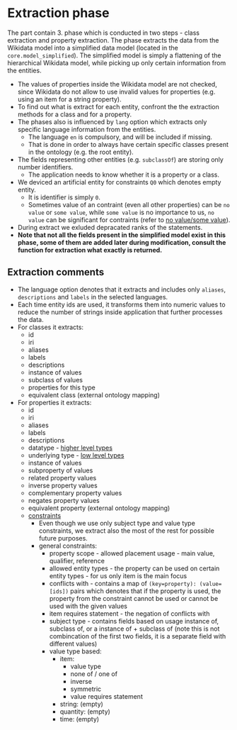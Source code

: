 # Extraction phase

The part contain 3. phase which is conducted in two steps - class extraction and property extraction.
The phase extracts the data from the Wikidata model into a simplified data model (located in the `core.model_simplified`).
The simplified model is simply a flattening of the hierarchical Wikidata model, while picking up only certain information from the entities. 

- The values of properties inside the Wikidata model are not checked, since Wikidata do not allow to use invalid values for properties (e.g. using an item for a string property).
- To find out what is extract for each entity, confront the the extraction methods for a class and for a property.
- The phases also is influenced by `lang` option which extracts only specific language information from the entities.
  - The language `en` is compulsory, and will be included if missing.
  - That is done in order to always have certain specific classes present in the ontology (e.g. the root entity).
- The fields representing other entities (e.g. `subclassOf`) are storing only number identifiers.
    - The application needs to know whether it is a property or a class.
- We deviced an artificial entity for constraints `Q0` which denotes empty entity.
    - It is identifier is simply `0`.
    - Sometimes value of an contraint (even all other properties) can be `no value` or `some value`, while `some value` is no importance to us, `no value` can be significant for contraints (refer to [no value/some value](https://www.mediawiki.org/wiki/Wikibase/DataModel)).
- During extract we exluded depracated ranks of the statements.
- **Note that not all the fields present in the simplified model exist in this phase, some of them are added later during modification, consult the function for extraction what exactly is returned.**

## Extraction comments

- The language option denotes that it extracts and includes only `aliases`, `descriptions` and `labels` in the selected languages.
- Each time entity ids are used, it transforms them into numeric values to reduce the number of strings inside application that further processes the data.
- For classes it extracts:
  - id
  - iri
  - aliases
  - labels
  - descriptions
  - instance of values
  - subclass of values
  - properties for this type
  - equivalent class (external ontology mapping)
- For properties it extracts:
  - id
  - iri
  - aliases
  - labels
  - descriptions
  - datatype - [higher level types](https://www.wikidata.org/wiki/Help:Data_type)
  - underlying type - [low level types](https://www.wikidata.org/wiki/Help:Data_type#Properties_by_type)
  - instance of values
  - subproperty of values
  - related property values
  - inverse property values
  - complementary property values
  - negates property values
  - equivalent property (external ontology mapping)
  - [constraints](https://www.wikidata.org/wiki/Help:Property_constraints_portal)
    - Even though we use only subject type and value type constraints, we extract also the most of the rest for possible future purposes.
    - general constraints:
      - property scope - allowed placement usage - main value, qualifier, reference
      - allowed entity types - the property can be used on certain entity types - for us only item is the main focus
      - conflicts with - contains a map of `(key=property): (value=[ids])` pairs which denotes that if the property is used, the property from the constraint cannot be used or cannot be used with the given values
      - item requires statement - the negation of conflicts with
      - subject type - contains fields based on usage instance of, subclass of, or a instance of + subclass of (note this is not combincation of the first two fields, it is a separate field with different values)
      - value type based:
        - item:
          - value type
          - none of / one of
          - inverse 
          - symmetric
          - value requires statement
        - string: (empty)
        - quantity: (empty)
        - time: (empty)